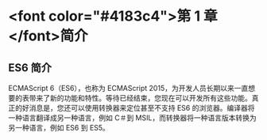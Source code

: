 # &lt;font color="#4183c4"&gt;第 1 章&lt;/font&gt;简介

## ES6 简介

ECMAScript 6（ES6），也称为 ECMAScript 2015，为开发人员长期以来一直想要的表带来了新的功能和特性。等待已经结束，您现在可以开发所有这些功能。真正的好消息是，您还可以使用转换器来定位甚至不支持 ES6 的浏览器。编译器将一种语言翻译成另一种语言，例如 C＃到 MSIL，而转换器将一种语言版本转换为另一种语言，例如 ES6 到 ES5。